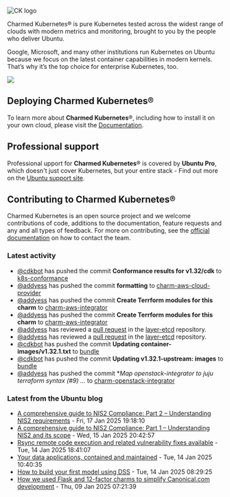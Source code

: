 ![CK logo](https://assets.ubuntu.com/v1/451d4cf4-Charmed+Kubernetes_RGB_onWhite_2022.svg)

Charmed Kubernetes® is pure Kubernetes tested across the widest range of clouds with modern metrics and monitoring, brought to you by the people who deliver Ubuntu.

Google, Microsoft, and many other institutions run Kubernetes on Ubuntu because we focus on the latest container capabilities in modern kernels. That’s why it’s the top choice for enterprise Kubernetes, too.

![](https://assets.ubuntu.com/v1/843c77b6-juju-at-a-glace.svg)

## Deploying Charmed Kubernetes®

To learn more about **Charmed Kubernetes**®, including how to install it on your own cloud, please visit the [Documentation][docs].

## Professional support

Professional upport for **Charmed Kubernetes**® is covered by **Ubuntu Pro**, which doesn't just cover Kubernetes, but your entire stack - Find out more on the [Ubuntu support site](https://ubuntu.com/support).

## Contributing to Charmed Kubernetes®

Charmed Kubernetes is an open source project and we welcome contributions of code, additions to the documentation, feature requests and any and all types of feedback. For more on contributing, see the [official documentation][get-in-touch] on how to contact the team.

<!-- LINKS -->
[docs]: https://ubuntu.com/kubernetes/docs
[get-in-touch]: https://ubuntu.com/kubernetes/docs/get-in-touch

### Latest activity

<!-- activity starts -->
 - [@cdkbot](https://github.com/cdkbot) has pushed the commit **Conformance results for v1.32/cdk** to [k8s-conformance](https://github.com/charmed-kubernetes/k8s-conformance)
 - [@addyess](https://github.com/addyess) has pushed the commit **formatting** to [charm-aws-cloud-provider](https://github.com/charmed-kubernetes/charm-aws-cloud-provider)
 - [@addyess](https://github.com/addyess) has pushed the commit **Create Terrform modules for this charm** to [charm-aws-integrator](https://github.com/charmed-kubernetes/charm-aws-integrator)
 - [@addyess](https://github.com/addyess) has pushed the commit **Create Terrform modules for this charm** to [charm-aws-integrator](https://github.com/charmed-kubernetes/charm-aws-integrator)
 - [@addyess](https://github.com/addyess) has reviewed a [pull request](https://github.com/charmed-kubernetes/layer-etcd/pull/213) in the [layer-etcd](https://github.com/charmed-kubernetes/layer-etcd) repository.
 - [@addyess](https://github.com/addyess) has reviewed a [pull request](https://github.com/charmed-kubernetes/layer-etcd/pull/213) in the [layer-etcd](https://github.com/charmed-kubernetes/layer-etcd) repository.
 - [@cdkbot](https://github.com/cdkbot) has pushed the commit **Updating container-images/v1.32.1.txt** to [bundle](https://github.com/charmed-kubernetes/bundle)
 - [@cdkbot](https://github.com/cdkbot) has pushed the commit **Updating v1.32.1-upstream: images** to [bundle](https://github.com/charmed-kubernetes/bundle)
 - [@addyess](https://github.com/addyess) has pushed the commit **Map openstack-integrator to juju terraform syntax (#9)  *...** to [charm-openstack-integrator](https://github.com/charmed-kubernetes/charm-openstack-integrator)
<!-- activity ends -->

<!-- roadmap starts -->

<!-- roadmap ends -->

### Latest from the Ubuntu blog

<!-- blog starts -->
* [A comprehensive guide to NIS2 Compliance: Part 2 &#8211; Understanding NIS2 requirements](https://ubuntu.com//blog/a-comprehensive-guide-to-nis2-compliance-part-2-understanding-nis2-requirements) - Fri, 17 Jan 2025 19:18:10 
* [A comprehensive guide to NIS2 Compliance: Part 1 &#8211; Understanding NIS2 and its scope](https://ubuntu.com//blog/a-comprehensive-guide-to-nis2-compliance-part-1-understanding-nis2-and-its-scope) - Wed, 15 Jan 2025 20:42:57 
* [Rsync remote code execution and related vulnerability fixes available](https://ubuntu.com//blog/rsync-remote-code-execution) - Tue, 14 Jan 2025 18:41:07 
* [Your data applications, contained and maintained](https://ubuntu.com//blog/introducing-trusted-open-source-data-containers) - Tue, 14 Jan 2025 10:40:35 
* [How to build your first model using DSS](https://ubuntu.com//blog/how-to-build-your-first-model-using-dss) - Tue, 14 Jan 2025 08:29:25 
* [How we used Flask and 12-factor charms to simplify Canonical.com development](https://ubuntu.com//blog/how-we-used-flask-and-12-factor-charms-to-simplify-canonical-com-development) - Thu, 09 Jan 2025 07:21:39 
<!-- blog ends -->
